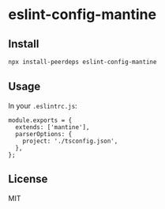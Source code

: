 # eslint-config-mantine

## Install

```sh
npx install-peerdeps eslint-config-mantine
```

## Usage

In your `.eslintrc.js`:

```tsx
module.exports = {
  extends: ['mantine'],
  parserOptions: {
    project: './tsconfig.json',
  },
};
```

## License

MIT
